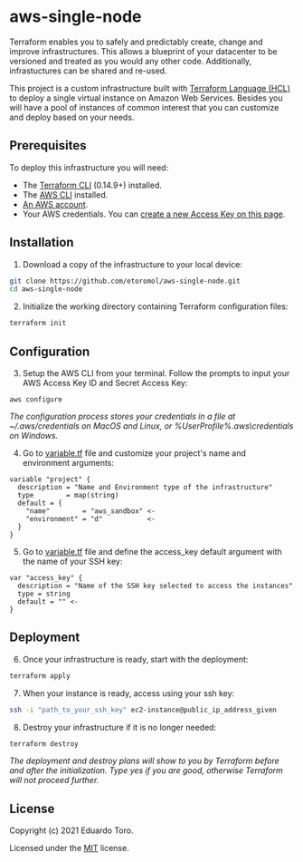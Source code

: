 # aws-single-node
Terraform enables you to safely and predictably create, change and improve infrastructures. This allows a blueprint of your datacenter to be versioned and treated as you would any other code. Additionally, infrastuctures can be shared and re-used. 

This project is a custom infrastructure built with [Terraform Language (HCL)](https://www.terraform.io/docs/language/index.html) to deploy a single virtual instance on Amazon Web Services. Besides you will have a pool of instances of common interest that you can customize and deploy based on your needs. 

## Prerequisites

To deploy this infrastructure you will need:
* The [Terraform CLI](https://learn.hashicorp.com/tutorials/terraform/install-cli?in=terraform/aws-get-started) (0.14.9+) installed.
* The [AWS CLI](https://docs.aws.amazon.com/cli/latest/userguide/install-cliv2.html) installed.
* [An AWS account](https://aws.amazon.com/free/).
* Your AWS credentials. You can [create a new Access Key on this page](https://console.aws.amazon.com/iam/home?#/security_credentials).

## Installation

1. Download a copy of the infrastructure to your local device:
```bash
git clone https://github.com/etoromol/aws-single-node.git
cd aws-single-node
```
2. Initialize the working directory containing Terraform configuration files:
```bash
terraform init
```

## Configuration

3. Setup the AWS CLI from your terminal. Follow the prompts to input your AWS Access Key ID and Secret Access Key:
```hcl
aws configure
```
*The configuration process stores your credentials in a file at ~/.aws/credentials on MacOS and Linux, or %UserProfile%\.aws\credentials on Windows.*

4. Go to [variable.tf](variables.tf) file and customize your project's name and environment arguments:
```hcl
variable "project" {
  description = "Name and Environment type of the infrastructure"
  type        = map(string)
  default = {
    "name"        = "aws_sandbox" <-
    "environment" = "d"           <-
  }
}
```  
5. Go to [variable.tf](variables.tf) file and define the access_key default argument with the name of your SSH key:
```hcl
var "access_key" {
  description = "Name of the SSH key selected to access the instances"
  type = string
  default = "" <-
}
```  

## Deployment

6. Once your infrastructure is ready, start with the deployment:
```bash
terraform apply
```
7. When your instance is ready, access using your ssh key:
```bash
ssh -i "path_to_your_ssh_key" ec2-instance@public_ip_address_given
```
8. Destroy your infrastructure if it is no longer needed:

```bash
terraform destroy
```
*The deployment and destroy plans will show to you by Terraform before and after the initialization. Type yes if you are good, otherwise Terraform will not proceed further.*

## License

Copyright (c) 2021 Eduardo Toro.

Licensed under the [MIT](LICENSE) license.